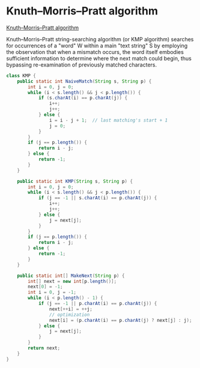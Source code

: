 # Knuth–Morris–Pratt algorithm

[Knuth–Morris–Pratt algorithm](https://en.wikipedia.org/wiki/Knuth%E2%80%93Morris%E2%80%93Pratt_algorithm)

Knuth–Morris–Pratt string-searching algorithm (or KMP algorithm) searches for occurrences of a "word" W within a main "text string" S by employing the observation that when a mismatch occurs, the word itself embodies sufficient information to determine where the next match could begin, thus bypassing re-examination of previously matched characters.

```java
class KMP {
    public static int NaiveMatch(String s, String p) {
        int i = 0, j = 0;
        while (i < s.length() && j < p.length()) {
            if (s.charAt(i) == p.charAt(j)) {
                i++;
                j++;
            } else {
                i = i - j + 1;  // last matching's start + 1
                j = 0;
            }
        }
        if (j == p.length()) {
            return i - j;
        } else {
            return -1;
        }
    }

    public static int KMP(String s, String p) {
        int i = 0, j = 0;
        while (i < s.length() && j < p.length()) {
            if (j == -1 || s.charAt(i) == p.charAt(j)) {
                i++;
                j++;
            } else {
                j = next[j];
            }
        }
        if (j == p.length()) {
            return i - j;
        } else {
            return -1;
        }
    }

    public static int[] MakeNext(String p) {
        int[] next = new int[p.length()];
        next[0] = -1;
        int i = 0, j = -1;
        while (i < p.length() - 1) {
            if (j == -1 || p.charAt(i) == p.charAt(j)) {
                next[++i] = ++j;
                // optimization
                next[i] = (p.charAt(i) == p.charAt(j) ? next[j] : j);
            } else {
                j = next[j];
            }
        }
        return next;
    }
}
```
